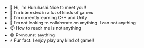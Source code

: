 - 👋 Hi, I’m Huruhashi.Nice to meet you!!
- 👀 I’m interested in a lot of kinds of games
- 🌱 I’m currently learning C++ and Unity
- 💞️ I’m not looking to collaborate on anything. I can not anything...
- 📫 How to reach me is not anything
- 😄 Pronouns: anything
- ⚡ Fun fact: I enjoy play any kind of game!!

<!---
Huruhashi88/Huruhashi88 is a ✨ special ✨ repository because its `README.md` (this file) appears on your GitHub profile.
You can click the Preview link to take a look at your changes.
--->
